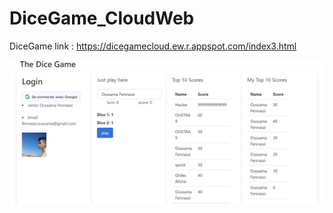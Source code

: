 # DiceGame_CloudWeb
DiceGame
link : https://dicegamecloud.ew.r.appspot.com/index3.html

![Description of image](./Pic.png)
